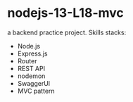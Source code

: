 # nodejs-13-L18-mvc

a backend practice project. Skills stacks:

* Node.js
* Express.js
* Router
* REST API
* nodemon
* SwaggerUI
* MVC pattern 
